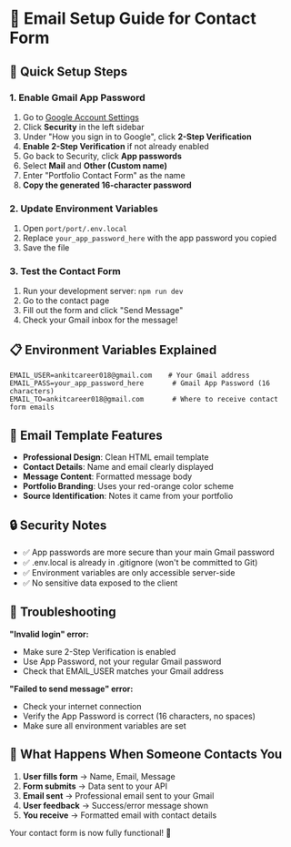 # 📧 Email Setup Guide for Contact Form

## 🚀 Quick Setup Steps

### 1. Enable Gmail App Password
1. Go to [Google Account Settings](https://myaccount.google.com/)
2. Click **Security** in the left sidebar
3. Under "How you sign in to Google", click **2-Step Verification**
4. **Enable 2-Step Verification** if not already enabled
5. Go back to Security, click **App passwords**
6. Select **Mail** and **Other (Custom name)**
7. Enter "Portfolio Contact Form" as the name
8. **Copy the generated 16-character password**

### 2. Update Environment Variables
1. Open `port/port/.env.local`
2. Replace `your_app_password_here` with the app password you copied
3. Save the file

### 3. Test the Contact Form
1. Run your development server: `npm run dev`
2. Go to the contact page
3. Fill out the form and click "Send Message"
4. Check your Gmail inbox for the message!

## 📋 Environment Variables Explained

```env
EMAIL_USER=ankitcareer018@gmail.com    # Your Gmail address
EMAIL_PASS=your_app_password_here       # Gmail App Password (16 characters)
EMAIL_TO=ankitcareer018@gmail.com       # Where to receive contact form emails
```

## 🎨 Email Template Features

- **Professional Design**: Clean HTML email template
- **Contact Details**: Name and email clearly displayed
- **Message Content**: Formatted message body
- **Portfolio Branding**: Uses your red-orange color scheme
- **Source Identification**: Notes it came from your portfolio

## 🔒 Security Notes

- ✅ App passwords are more secure than your main Gmail password
- ✅ .env.local is already in .gitignore (won't be committed to Git)
- ✅ Environment variables are only accessible server-side
- ✅ No sensitive data exposed to the client

## 🐛 Troubleshooting

**"Invalid login" error:**
- Make sure 2-Step Verification is enabled
- Use App Password, not your regular Gmail password
- Check that EMAIL_USER matches your Gmail address

**"Failed to send message" error:**
- Check your internet connection
- Verify the App Password is correct (16 characters, no spaces)
- Make sure all environment variables are set

## 📧 What Happens When Someone Contacts You

1. **User fills form** → Name, Email, Message
2. **Form submits** → Data sent to your API
3. **Email sent** → Professional email sent to your Gmail
4. **User feedback** → Success/error message shown
5. **You receive** → Formatted email with contact details

Your contact form is now fully functional! 🎉
